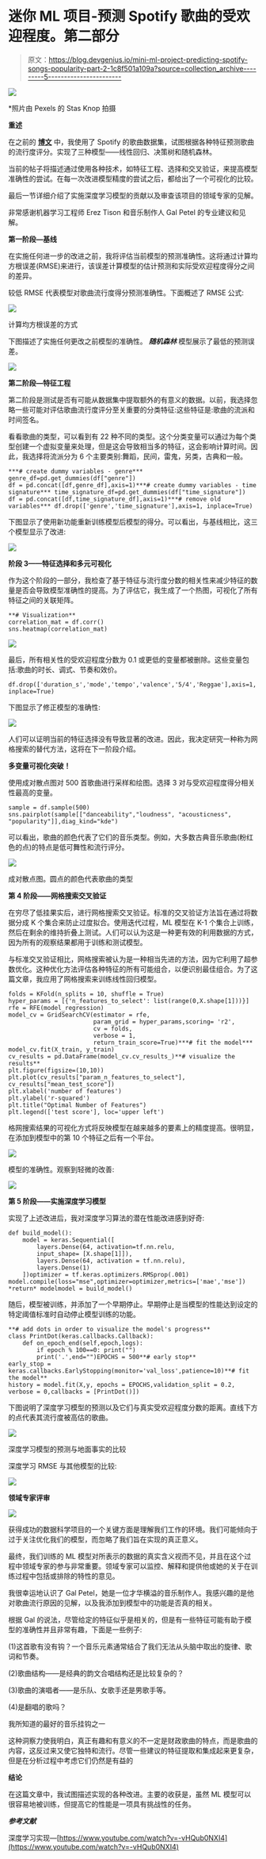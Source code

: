 # 迷你 ML 项目-预测 Spotify 歌曲的受欢迎程度。第二部分

> 原文：<https://blog.devgenius.io/mini-ml-project-predicting-spotify-songs-popularity-part-2-1c8f501a109a?source=collection_archive---------5----------------------->

![](img/43c394dc019593f47085f29dde6ef995.png)

*照片由 Pexels 的 Stas Knop 拍摄

**重述**

在之前的 [**博文**](/mini-ml-project-predicting-spotify-songs-popularity-part-1-ec1c906b8ff8) 中，我使用了 Spotify 的歌曲数据集，试图根据各种特征预测歌曲的流行度评分。实现了三种模型——线性回归、决策树和随机森林。

当前的帖子将描述通过使用各种技术，如特征工程、选择和交叉验证，来提高模型准确性的尝试。在每一次改进模型精度的尝试之后，都给出了一个可视化的比较。

最后一节详细介绍了实施深度学习模型的贡献以及审查该项目的领域专家的见解。

非常感谢机器学习工程师 Erez Tison 和音乐制作人 Gal Petel 的专业建议和见解。

**第一阶段—基线**

在实施任何进一步的改进之前，我将评估当前模型的预测准确性。这将通过计算均方根误差(RMSE)来进行，该误差计算模型的估计预测和实际受欢迎程度得分之间的差异。

较低 RMSE 代表模型对歌曲流行度得分预测准确性。下面概述了 RMSE 公式:

![](img/e6012a15ad6f44a460d8063a9fda8fdb.png)

计算均方根误差的方式

下图描述了实施任何更改之前模型的准确性。 ***随机森林*** 模型展示了最低的预测误差。

![](img/9477c227ae1cf956a4de998b1275bde5.png)

**第二阶段—特征工程**

第二阶段是测试是否有可能从数据集中提取额外的有意义的数据。以前，我选择忽略一些可能对评估歌曲流行度评分至关重要的分类特征:这些特征是:歌曲的流派和时间签名。

看看歌曲的类型，可以看到有 22 种不同的类型。这个分类变量可以通过为每个类型创建一个虚拟变量来处理，但是这会导致相当多的特征，这会影响计算时间。因此，我选择将流派分为 6 个主要类别:舞蹈，民间，雷鬼，另类，古典和一般。

```
***# create dummy variables - genre*** genre_df=pd.get_dummies(df["genre"])
df = pd.concat([df,genre_df],axis=1)***# create dummy variables - time signature*** time_signature_df=pd.get_dummies(df["time_signature"])
df = pd.concat([df,time_signature_df],axis=1)***# remove old variables*** df.drop(['genre','time_signature'],axis=1, inplace=True)
```

下图显示了使用新功能重新训练模型后模型的得分。可以看出，与基线相比，这三个模型显示了改进:

![](img/a8c2dc448f915a2cff9b225adecc8f11.png)

**阶段 3——特征选择和多元可视化**

作为这个阶段的一部分，我检查了基于特征与流行度分数的相关性来减少特征的数量是否会导致模型准确性的提高。为了评估它，我生成了一个热图，可视化了所有特征之间的关联矩阵。

```
**# Visualization**
correlation_mat = df.corr()
sns.heatmap(correlation_mat)
```

![](img/949e3a29b1d8dfdab84da541f938388f.png)

最后，所有相关性的受欢迎程度分数为 0.1 或更低的变量都被删除。这些变量包括:歌曲的时长、调式、节奏和效价。

```
df.drop(['duration_s','mode','tempo','valence','5/4','Reggae'],axis=1, inplace=True)
```

下图显示了修正模型的准确性:

![](img/194f1eaba7f667be85bccf5bef0e1bbc.png)

人们可以证明当前的特征选择没有导致显著的改进。因此，我决定研究一种称为网格搜索的替代方法，这将在下一阶段介绍。

**多变量可视化突破！**

使用成对散点图对 500 首歌曲进行采样和绘图。选择 3 对与受欢迎程度得分相关性最高的变量。

```
sample = df.sample(500)
sns.pairplot(sample[["danceability","loudness", "acousticness", "popularity"]],diag_kind="kde")
```

可以看出，歌曲的颜色代表了它们的音乐类型。例如，大多数古典音乐歌曲(粉红色的点)的特点是低可舞性和流行评分。

![](img/ad8bf4aba037301a159da0111e74b174.png)

成对散点图。圆点的颜色代表歌曲的类型

**第 4 阶段——网格搜索交叉验证**

在穷尽了低挂果实后，进行网格搜索交叉验证。标准的交叉验证方法旨在通过将数据分成 K 个集合来防止过度拟合。使用迭代过程，ML 模型在 K-1 个集合上训练，然后在剩余的维持折叠上测试。人们可以认为这是一种更有效的利用数据的方式，因为所有的观察结果都用于训练和测试模型。

与标准交叉验证相比，网格搜索被认为是一种相当先进的方法，因为它利用了超参数优化。这种优化方法评估各种特征的所有可能组合，以便识别最佳组合。为了这篇文章，我应用了网格搜索来训练线性回归模型。

```
folds = KFold(n_splits = 10, shuffle = True)
hyper_params = [{'n_features_to_select': list(range(0,X.shape[1]))}] 
rfe = RFE(model_regression)
model_cv = GridSearchCV(estimator = rfe,
                        param_grid = hyper_params,scoring= 'r2',
                        cv = folds,
                        verbose = 1,
                        return_train_score=True)***# fit the model*** model_cv.fit(X_train, y_train)
cv_results = pd.DataFrame(model_cv.cv_results_)**# visualize the results**
plt.figure(figsize=(10,10))
plt.plot(cv_results["param_n_features_to_select"], cv_results["mean_test_score"])
plt.xlabel('number of features')
plt.ylabel('r-squared')
plt.title("Optimal Number of Features")
plt.legend(['test score'], loc='upper left')
```

格网搜索结果的可视化方式将反映模型在越来越多的要素上的精度提高。很明显，在添加到模型中的第 10 个特征之后有一个平台。

![](img/d3b2c0af4b12a9d10e28c43760e992c6.png)

模型的准确性。观察到轻微的改善:

![](img/a5dc123eadc08300bae208ee63e93693.png)

**第 5 阶段——实施深度学习模型**

实现了上述改进后，我对深度学习算法的潜在性能改进感到好奇:

```
def build_model():
    model = keras.Sequential([
        layers.Dense(64, activation=tf.nn.relu,
        input_shape= [X.shape[1]]),
        layers.Dense(64, activation = tf.nn.relu),
        layers.Dense(1)
    ])optimizer = tf.keras.optimizers.RMSprop(.001)
model.compile(loss="mse",optimizer=optimizer,metrics=['mae','mse']) *return* modelmodel = build_model()
```

随后，模型被训练，并添加了一个早期停止。早期停止是当模型的性能达到设定的特定阈值标准时自动停止模型训练的功能。

```
**# add dots in order to visualize the model's progress**
class PrintDot(keras.callbacks.Callback):
    def on_epoch_end(self,epoch,logs):
        if epoch % 100==0: print("")
        print('.',end="")EPOCHS = 500**# early stop**
early_stop = keras.callbacks.EarlyStopping(monitor='val_loss',patience=10)**# fit the model**
history = model.fit(X,y, epochs = EPOCHS,validation_split = 0.2, verbose = 0,callbacks = [PrintDot()])
```

下图说明了深度学习模型的预测以及它们与真实受欢迎程度分数的距离。直线下方的点代表其流行度被高估的歌曲。

![](img/d995dc3488223c36a89757f29c8aeb04.png)

深度学习模型的预测与地面事实的比较

深度学习 RMSE 与其他模型的比较:

![](img/96a0fa933b48aeb861cb2792feb51037.png)

**领域专家评审**

![](img/2662faa8a32599a76b36d8d41f0a83f4.png)

获得成功的数据科学项目的一个关键方面是理解我们工作的环境。我们可能倾向于过于关注优化我们的模型，而忽略了我们旨在实现的真正意义。

最终，我们训练的 ML 模型对所表示的数据的真实含义视而不见，并且在这个过程中领域专家的参与非常重要。领域专家可以监控、解释和提供他或她的关于在训练过程中包括或排除的特性的意见。

我很幸运地认识了 Gal Petel，她是一位才华横溢的音乐制作人。我感兴趣的是他对歌曲流行原因的见解，以及我添加到模型中的功能是否真的相关。

根据 Gal 的说法，尽管给定的特征似乎是相关的，但是有一些特征可能有助于模型的准确性并且非常有趣，下面是一些例子:

(1)这首歌有没有钩？一个音乐元素通常结合了我们无法从头脑中取出的旋律、歌词和节奏。

(2)歌曲结构——是经典的韵文合唱结构还是比较复杂的？

(3)歌曲的演唱者——是乐队、女歌手还是男歌手等。

(4)是翻唱的歌吗？

我所知道的最好的音乐挂钩之一

这种洞察力使我明白，真正有趣和有意义的不一定是财政歌曲的特点，而是歌曲的内容，这反过来又使它独特和流行。尽管一些建议的特征提取和集成起来更复杂，但是在分析过程中考虑它们仍然是有益的

**结论**

在这篇文章中，我试图描述实现的各种改进。主要的收获是，虽然 ML 模型可以很容易地被训练，但提高它的性能是一项具有挑战性的任务。

***参考文献***

深度学习实现—[https://www.youtube.com/watch?v=-vHQub0NXI4](https://www.youtube.com/watch?v=-vHQub0NXI4)